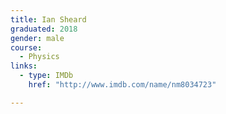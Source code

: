 ```yaml
---
title: Ian Sheard
graduated: 2018
gender: male
course:
  - Physics
links:
  - type: IMDb
    href: "http://www.imdb.com/name/nm8034723"

---
```

